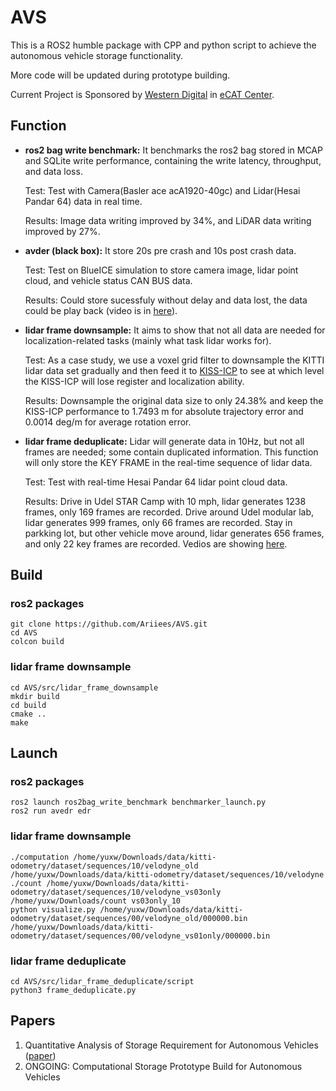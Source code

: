 # AVS

This is a ROS2 humble package with CPP and python script to achieve the autonomous vehicle storage functionality.

More code will be updated during prototype building.

Current Project is Sponsored by [Western Digital](https://www.westerndigital.com/) in [eCAT Center](https://www.ecat.center/home).

## Function
- **ros2 bag write benchmark:** It benchmarks the ros2 bag stored in MCAP and SQLite write performance, containing the write latency, throughput, and data loss.
  
  Test: Test with Camera(Basler ace acA1920-40gc) and Lidar(Hesai Pandar 64) data in real time.
  
  Results: Image data writing improved by 34%, and LiDAR data writing improved by 27%.
  
- **avder (black box):** It store 20s pre crash and 10s post crash data.
  
  Test: Test on BlueICE simulation to store camera image, lidar point cloud, and vehicle status CAN BUS data.

  Results: Could store sucessfuly without delay and data lost, the data could be play back (video is in [here](https://drive.google.com/file/d/1HzeM2vFeyduPrTIPICIipA0ToyzfAI4Z/view?usp=sharing)).
  
- **lidar frame downsample:** It aims to show that not all data are needed for localization-related tasks (mainly what task lidar works for).

  Test: As a case study, we use a voxel grid filter to downsample the KITTI lidar data set gradually and then feed it to [KISS-ICP](https://github.com/PRBonn/kiss-icp) to see at which level the KISS-ICP will lose register and localization ability.

  Results: Downsample the original data size to only 24.38% and keep the KISS-ICP performance to 1.7493 m for absolute trajectory error and 0.0014 deg/m for average rotation error.
  
- **lidar frame deduplicate:** Lidar will generate data in 10Hz, but not all frames are needed; some contain duplicated information. This function will only store the KEY FRAME in the real-time sequence of lidar data.

  Test: Test with real-time Hesai Pandar 64 lidar point cloud data.

  Results: Drive in Udel STAR Camp with 10 mph, lidar generates 1238 frames, only 169 frames are recorded. Drive around Udel modular lab, lidar generates 999 frames, only 66 frames are recorded. Stay in parkking lot, but other vehicle move around, lidar generates 656 frames, and only 22 key frames are recorded. Vedios are showing [here](https://drive.google.com/drive/folders/1gw72LfTRhE1ekn5KRpBqDVP69j3kucNV?usp=sharing).
  
## Build
### ros2 packages
```
git clone https://github.com/Ariiees/AVS.git
cd AVS
colcon build
```
### lidar frame downsample
```
cd AVS/src/lidar_frame_downsample
mkdir build
cd build
cmake ..
make
```

## Launch
### ros2 packages
```
ros2 launch ros2bag_write_benchmark benchmarker_launch.py
ros2 run avedr edr
```
### lidar frame downsample
```
./computation /home/yuxw/Downloads/data/kitti-odometry/dataset/sequences/10/velodyne_old /home/yuxw/Downloads/data/kitti-odometry/dataset/sequences/10/velodyne
./count /home/yuxw/Downloads/data/kitti-odometry/dataset/sequences/10/velodyne_vs03only /home/yuxw/Downloads/count vs03only_10
python visualize.py /home/yuxw/Downloads/data/kitti-odometry/dataset/sequences/00/velodyne_old/000000.bin /home/yuxw/Downloads/data/kitti-odometry/dataset/sequences/00/velodyne_vs01only/000000.bin
```
### lidar frame deduplicate
```
cd AVS/src/lidar_frame_deduplicate/script
python3 frame_deduplicate.py
```

## Papers
1. Quantitative Analysis of Storage Requirement for Autonomous Vehicles ([paper](https://dl.acm.org/doi/10.1145/3655038.3665948))
2. ONGOING: Computational Storage Prototype Build for Autonomous Vehicles
